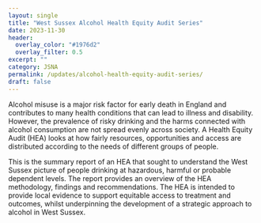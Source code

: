 ```yaml
---
layout: single
title: "West Sussex Alcohol Health Equity Audit Series"
date: 2023-11-30
header: 
  overlay_color: "#1976d2"
  overlay_filter: 0.5
excerpt: ""
category: JSNA
permalink: /updates/alcohol-health-equity-audit-series/
draft: false
---
```

Alcohol misuse is a major risk factor for early death in England and contributes to many health conditions that can lead to illness and disability. However, the prevalence of risky drinking and the harms connected with alcohol consumption are not spread evenly across society. A Health Equity Audit (HEA) looks at how fairly resources, opportunities and access are distributed according to the needs of different groups of people.
 
This is the summary report of an HEA that sought to understand the West Sussex picture of people drinking at hazardous, harmful or probable dependent levels. The report provides an overview of the HEA methodology, findings and recommendations. The HEA is intended to provide local evidence to support equitable access to treatment and outcomes, whilst underpinning the development of a strategic approach to alcohol in West Sussex.

